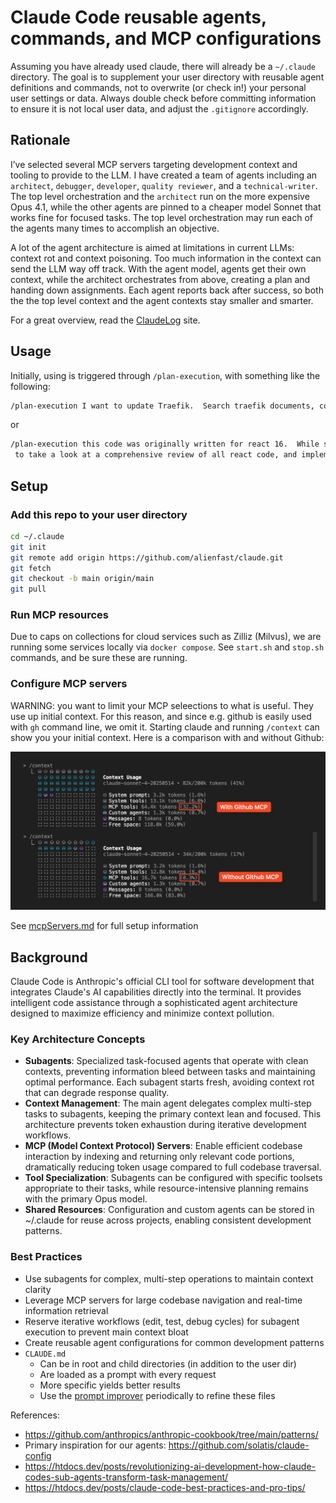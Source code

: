 # Claude Code reusable agents, commands, and MCP configurations

Assuming you have already used claude, there will already be a `~/.claude` directory. The goal is to supplement your user directory with reusable agent definitions and commands, not to overwrite (or check in!) your personal user settings or data. Always double check before committing information to ensure it is not local user data, and adjust the `.gitignore` accordingly.

## Rationale

I’ve selected several MCP servers targeting development context and tooling to provide to the LLM. I have created a team of agents including an `architect`, `debugger`, `developer`, `quality reviewer`, and a `technical-writer`. The top level orchestration and the `architect` run on the more expensive Opus 4.1, while the other agents are pinned to a cheaper model Sonnet that works fine for focused tasks. The top level orchestration may run each of the agents many times to accomplish an objective.

A lot of the agent architecture is aimed at limitations in current LLMs: context rot and context poisoning. Too much information in the context can send the LLM way off track. With the agent model, agents get their own context, while the architect orchestrates from above, creating a plan and handing down assignments. Each agent reports back after success, so both the the top level context and the agent contexts stay smaller and smarter.

For a great overview, read the [ClaudeLog](https://claudelog.com/mechanics/you-are-the-main-thread/) site.

## Usage

Initially, using is triggered through `/plan-execution`, with something like the following:

```sh
/plan-execution I want to update Traefik.  Search traefik documents, compare the version we are currently on, and what we might need to change to be up to date.  Implement the changes.
```

or

```sh
/plan-execution this code was originally written for react 16.  While some files have been updated for react 19, I want you
 to take a look at a comprehensive review of all react code, and implement the best practices for react 19.
```

## Setup

### Add this repo to your user directory

```sh
cd ~/.claude
git init
git remote add origin https://github.com/alienfast/claude.git
git fetch
git checkout -b main origin/main
git pull
```

### Run MCP resources

Due to caps on collections for cloud services such as Zilliz (Milvus), we are running some services locally via `docker compose`. See `start.sh` and `stop.sh` commands, and be sure these are running.

### Configure MCP servers

WARNING: you want to limit your MCP seleections to what is useful. They use up initial context. For this reason, and since e.g. github is easily used with `gh` command line, we omit it. Starting claude and running `/context` can show you your initial context. Here is a comparison with and without Github:

![MCP Token Comparison](pics/mcp-tokens.png)

See [mcpServers.md](mcpServers.md) for full setup information

## Background

Claude Code is Anthropic's official CLI tool for software development that integrates Claude's AI capabilities directly into the terminal. It provides intelligent code assistance through a sophisticated agent architecture designed to maximize efficiency and minimize context pollution.

### Key Architecture Concepts

- **Subagents**: Specialized task-focused agents that operate with clean contexts, preventing information bleed between tasks and maintaining optimal performance. Each subagent starts fresh, avoiding context rot that can degrade response quality.
- **Context Management**: The main agent delegates complex multi-step tasks to subagents, keeping the primary context lean and focused. This architecture prevents token exhaustion during iterative development workflows.
- **MCP (Model Context Protocol) Servers**: Enable efficient codebase interaction by indexing and returning only relevant code portions, dramatically reducing token usage compared to full codebase traversal.
- **Tool Specialization**: Subagents can be configured with specific toolsets appropriate to their tasks, while resource-intensive planning remains with the primary Opus model.
- **Shared Resources**: Configuration and custom agents can be stored in ~/.claude for reuse across projects, enabling consistent development patterns.

### Best Practices

- Use subagents for complex, multi-step operations to maintain context clarity
- Leverage MCP servers for large codebase navigation and real-time information retrieval
- Reserve iterative workflows (edit, test, debug cycles) for subagent execution to prevent main context bloat
- Create reusable agent configurations for common development patterns
- `CLAUDE.md`
  - Can be in root and child directories (in addition to the user dir)
  - Are loaded as a prompt with every request
  - More specific yields better results
  - Use the [prompt improver](https://docs.anthropic.com/en/docs/build-with-claude/prompt-engineering/prompt-improver) periodically to refine these files

References:

- https://github.com/anthropics/anthropic-cookbook/tree/main/patterns/
- Primary inspiration for our agents: https://github.com/solatis/claude-config
- https://htdocs.dev/posts/revolutionizing-ai-development-how-claude-codes-sub-agents-transform-task-management/
- https://htdocs.dev/posts/claude-code-best-practices-and-pro-tips/
